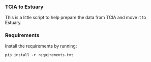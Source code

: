 ### TCIA to Estuary
This is a little script to help prepare the data from TCIA and move it to Estuary.

### Requirements
Install the requirements by running:
```
pip install -r requirements.txt
```

